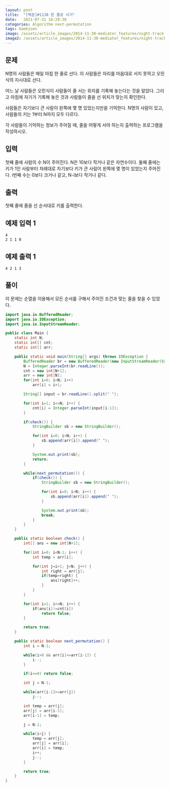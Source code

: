 ```yaml
---
layout: post
title:  "[백준]#1138 한 줄로 서기"
date:   2021-07-31 18:29:30
categories: Algorithm next-permutation
tags: baekjoon
image: /assets/article_images/2014-11-30-mediator_features/night-track.JPG
image2: /assets/article_images/2014-11-30-mediator_features/night-track-mobile.JPG
---
```


문제
--------------------

N명의 사람들은 매일 아침 한 줄로 선다. 이 사람들은 자리를 마음대로 서지 못하고 오민식의 지시대로 선다.

어느 날 사람들은 오민식이 사람들이 줄 서는 위치를 기록해 놓는다는 것을 알았다. 그리고 아침에 자기가 기록해 놓은 것과 사람들이 줄을 선 위치가 맞는지 확인한다.

사람들은 자기보다 큰 사람이 왼쪽에 몇 명 있었는지만을 기억한다. N명의 사람이 있고, 사람들의 키는 1부터 N까지 모두 다르다.

각 사람들이 기억하는 정보가 주어질 때, 줄을 어떻게 서야 하는지 출력하는 프로그램을 작성하시오.

입력
---------------------------

첫째 줄에 사람의 수 N이 주어진다. N은 10보다 작거나 같은 자연수이다. 둘째 줄에는 키가 1인 사람부터 차례대로 자기보다 키가 큰 사람이 왼쪽에 몇 명이 있었는지 주어진다. i번째 수는 0보다 크거나 같고, N-i보다 작거나 같다.

출력
----------------

첫째 줄에 줄을 선 순서대로 키를 출력한다.

예제 입력 1 
----------------------

```
4
2 1 1 0
```

예제 출력 1 
------------------------

```
4 2 1 3
```

풀이
--------------------------

이 문제는 순열을 이용해서 모든 순서를 구해서 주어진 조건과 맞는 줄을 찾을 수 있었다.

```java
import java.io.BufferedReader;
import java.io.IOException;
import java.io.InputStreamReader;

public class Main {
    static int N;
    static int[] cnt;
    static int[] arr;

    public static void main(String[] args) throws IOException {
        BufferedReader br = new BufferedReader(new InputStreamReader(System.in));
        N = Integer.parseInt(br.readLine());
        cnt = new int[N+1];
        arr = new int[N];
        for(int i=0; i<N; i++)
            arr[i] = i+1;

        String[] input = br.readLine().split(" ");

        for(int i=1; i<=N; i++) {
            cnt[i] = Integer.parseInt(input[i-1]);
        }

        if(check()) {
            StringBuilder sb = new StringBuilder();

            for(int i=0; i<N; i++) {
                sb.append(arr[i]).append(" ");
            }

            System.out.print(sb);
            return;
        }

        while(next_permutation()) {
            if(check()) {
                StringBuilder sb = new StringBuilder();

                for(int i=0; i<N; i++) {
                    sb.append(arr[i]).append(" ");
                }

                System.out.print(sb);
                break;
            }
        }
    }

    public static boolean check() {
        int[] ans = new int[N+1];

        for(int i=0; i<N-1; i++) {
            int temp = arr[i];

            for(int j=i+1; j<N; j++) {
                int right = arr[j];
                if(temp>right) {
                    ans[right]++;
                }
            }
        }

        for(int i=1; i<=N; i++) {
            if(ans[i]!=cnt[i])
                return false;
        }

        return true;
    }

    public static boolean next_permutation() {
        int i = N-1;

        while(i>0 && arr[i]<=arr[i-1]) {
            i--;
        }

        if(i<=0) return false;

        int j = N-1;

        while(arr[i-1]>=arr[j])
            j--;

        int temp = arr[j];
        arr[j] = arr[i-1];
        arr[i-1] = temp;

        j = N-1;

        while(i<j) {
            temp = arr[j];
            arr[j] = arr[i];
            arr[i] = temp;
            i++;
            j--;
        }

        return true;
    }
}
```
